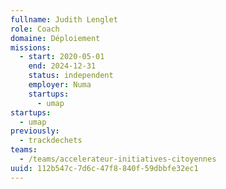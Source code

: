 ```yaml
---
fullname: Judith Lenglet
role: Coach
domaine: Déploiement
missions:
  - start: 2020-05-01
    end: 2024-12-31
    status: independent
    employer: Numa
    startups:
      - umap
startups:
  - umap
previously:
  - trackdechets
teams:
  - /teams/accelerateur-initiatives-citoyennes
uuid: 112b547c-7d6c-47f8-840f-59dbbfe32ec1
---
```

